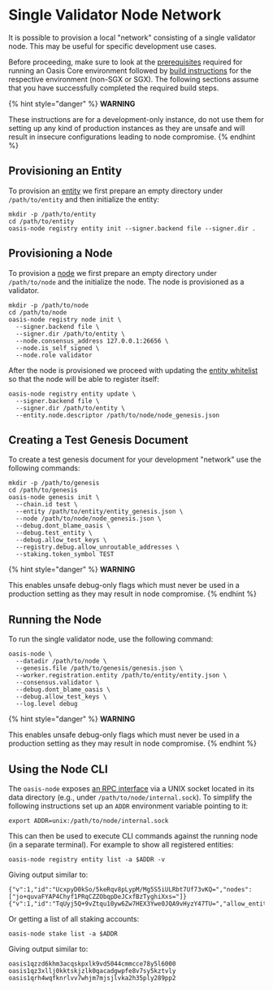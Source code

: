 # Single Validator Node Network

It is possible to provision a local "network" consisting of a single validator
node. This may be useful for specific development use cases.

Before proceeding, make sure to look at the [prerequisites] required for running
an Oasis Core environment followed by [build instructions] for the respective
environment (non-SGX or SGX). The following sections assume that you have
successfully completed the required build steps.

{% hint style="danger" %}
**WARNING**

These instructions are for a development-only instance, do not use them
for setting up any kind of production instances as they are unsafe and will
result in insecure configurations leading to node compromise.
{% endhint %}

[prerequisites]: prerequisites.md
[build instructions]: building.md

## Provisioning an Entity

To provision an [entity] we first prepare an empty directory under
`/path/to/entity` and then initialize the entity:

```
mkdir -p /path/to/entity
cd /path/to/entity
oasis-node registry entity init --signer.backend file --signer.dir .
```

[entity]: ../consensus/registry.md#entities-and-nodes

## Provisioning a Node

To provision a [node] we first prepare an empty directory under `/path/to/node`
and the initialize the node. The node is provisioned as a validator.

```
mkdir -p /path/to/node
cd /path/to/node
oasis-node registry node init \
  --signer.backend file \
  --signer.dir /path/to/entity \
  --node.consensus_address 127.0.0.1:26656 \
  --node.is_self_signed \
  --node.role validator
```

After the node is provisioned we proceed with updating the [entity whitelist]
so that the node will be able to register itself:

```
oasis-node registry entity update \
  --signer.backend file \
  --signer.dir /path/to/entity \
  --entity.node.descriptor /path/to/node/node_genesis.json
```

[node]: ../consensus/registry.md#entities-and-nodes
[entity whitelist]: ../consensus/registry.md#register-node

## Creating a Test Genesis Document

To create a test genesis document for your development "network" use the
following commands:

```
mkdir -p /path/to/genesis
cd /path/to/genesis
oasis-node genesis init \
  --chain.id test \
  --entity /path/to/entity/entity_genesis.json \
  --node /path/to/node/node_genesis.json \
  --debug.dont_blame_oasis \
  --debug.test_entity \
  --debug.allow_test_keys \
  --registry.debug.allow_unroutable_addresses \
  --staking.token_symbol TEST
```

{% hint style="danger" %}
**WARNING**

This enables unsafe debug-only flags which must never be used in a
production setting as they may result in node compromise.
{% endhint %}

## Running the Node

To run the single validator node, use the following command:

```
oasis-node \
  --datadir /path/to/node \
  --genesis.file /path/to/genesis/genesis.json \
  --worker.registration.entity /path/to/entity/entity.json \
  --consensus.validator \
  --debug.dont_blame_oasis \
  --debug.allow_test_keys \
  --log.level debug
```

{% hint style="danger" %}
**WARNING**

This enables unsafe debug-only flags which must never be used in a
production setting as they may result in node compromise.
{% endhint %}

## Using the Node CLI

The `oasis-node` exposes [an RPC interface] via a UNIX socket located in its
data directory (e.g., under `/path/to/node/internal.sock`). To simplify the
following instructions set up an `ADDR` environment variable pointing to it:

```
export ADDR=unix:/path/to/node/internal.sock
```

This can then be used to execute CLI commands against the running node (in a
separate terminal). For example to show all registered entities:

```
oasis-node registry entity list -a $ADDR -v
```

Giving output similar to:

<!-- markdownlint-disable line-length -->
```
{"v":1,"id":"UcxpyD0kSo/5keRqv8pLypM/Mg5S5iULRbt7Uf73vKQ=","nodes":["jo+quvaFYAP4Chyf1PRqCZZObqpDeJCxfBzTyghiXxs="]}
{"v":1,"id":"TqUyj5Q+9vZtqu10yw6Zw7HEX3Ywe0JQA9vHyzY47TU=","allow_entity_signed_nodes":true}
```
<!-- markdownlint-enable line-length -->

Or getting a list of all staking accounts:

```
oasis-node stake list -a $ADDR
```

Giving output similar to:

```
oasis1qzzd6khm3acqskpxlk9vd5044cmmcce78y5l6000
oasis1qz3xllj0kktskjzlk0qacadgwpfe8v7sy5kztvly
oasis1qrh4wqfknrlvv7whjm7mjsjlvka2h35ply289pp2
```

[an RPC interface]: ../oasis-node/rpc.md
